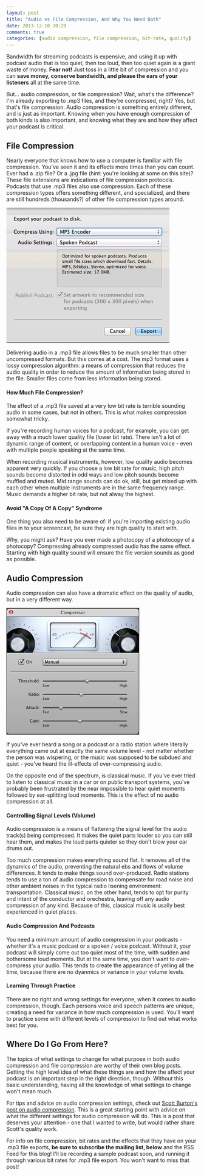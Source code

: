 ```yaml
---
layout: post
title: "Audio vs File Compression, And Why You Need Both"
date: 2013-12-10 20:29
comments: true
categories: [audio compression, file compression, bit-rate, quality]
---
```


Bandwidth for streaming podcasts is expensive, and using it
up with podcast audio that is too quiet, then too loud, then 
too quiet again is a giant waste of money. **Fear not!** Just 
toss in a little bit of compression and you can **save money, 
conserve bandwidth, and please the ears of your listeners** 
all at the same time.

But... audio compression, or file compression? Wait, what's
the difference? I'm already exporting to .mp3 files, and 
they're compressed, right? Yes, but that's file compression.
Audio compression is something entirely different, and is
just as important. Knowing when you have enough compression
of both kinds is also important, and knowing what they are
and how they affect your podcast is critical.

<!-- more -->

## File Compression

Nearly everyone that knows how to use a computer is familiar
with file compression. You've seen it and its effects more
times than you can count. Ever had a .zip file? Or a .jpg
file (hint: you're looking at some on this site)? These file
extensions are indications of file compression protocols.
Podcasts that use .mp3 files also use compression. Each of
these compression types offers something different, and
specialized, and there are still hundreds (thousands?) of
other file compression types around. 

<img src="/images/blog_posts/mp3-export-settings.png">

Delivering audio in a .mp3 file allows files to be much
smaller than other uncompressed formats. But this comes at
a cost. The mp3 format uses a lossy compression algorithm: 
a means of compression that reduces the audio quality in order
to reduce the amount of information being stored in the file.
Smaller files come from less information being stored.

#### How Much File Compression?

The effect of a .mp3 file saved at a very low bit rate
is terrible sounding audio in some cases, but not in others.
This is what makes compression somewhat tricky. 

If you're
recording human voices for a podcast, for example, you can 
get away with a much lower quality file (lower bit rate). 
There isn't a lot of dynamic range of content, or overlapping
content in a human voice - even with multiple people
speaking at the same time. 

When recording musical 
instruments, however, low quality audio becomes apparent
very quickly. If you choose a low bit rate for music, 
high pitch sounds become distorted in odd ways
and low pitch sounds become muffled and muted. Mid range
sounds can do ok, still, but get mixed up with each other when
multiple instruments are in the same frequency range.  Music
demands a higher bit rate, but not alway the highest.

#### Avoid "A Copy Of A Copy" Syndrome

One thing you also need to be aware of: if you're importing
existing audio files in to your screencast, be sure they are
high quality to start with. 

Why, you might ask? Have you ever made a photocopy of a
photocopy of a photocopy? Compressing already compressed audio
has the same effect. Starting with high quality sound will
ensure the file version sounds as good as possible.

## Audio Compression

Audio compression can also have a dramatic effect on the
quality of audio, but in a very different way.

<img src="/images/blog_posts/garage-band-compression-settings.png">

If you've ever heard a song or a podcast or a radio station
where literally everything came out at exactly the same
volume level - not matter whether the person was wispering,
or the music was supposed to be subdued and quiet - you've
heard the ill-effects of over-compressing audio. 

On the opposite end of the spectrum, is classical music. If
you've ever tried to listen to classical music in a car or
on public transport systems, you've probably been frustrated
by the near impossible to hear quiet moments followed by
ear-splitting loud moments. This is the effect of no audio
compression at all. 

#### Controlling Signal Levels (Volume)

Audio compression is a means of flattening the signal level
for the audio track(s) being compressed. It makes the quiet
parts louder so you can still hear them, and makes the loud
parts quieter so they don't blow your ear drums out. 

Too much compression makes everything sound flat. It removes
all of the dynamics of the audio, preventing the natural
ebs and flows of volume differences. It tends to make things
sound over-produced. Radio stations tends to use a ton of
audio compression to compensate for road noise and other
ambient noises in the typical radio lisening environment:
transportation. Classical music, on the other hand, tends
to opt for purity and intent of the conductor and 
orechestra, leaving off any audio compression of any kind.
Because of this, classical music is usally best experienced
in quiet places.

#### Audio Compression And Podcasts

You need a minimum amount of audio compression in your 
podcasts - whether it's a music podcast or a spoken / voice
podcast. Without it, your podcast will simply come out too
quiet most of the time, with sudden and bothersome loud
moments. But at the same time, you don't want to over-compress
your audio. This tends to create the appearance of yelling
all the time, because there are no dyanmics or variance in
your volume levels. 

#### Learning Through Practice

There are no right and wrong settings for everyone, when
it comes to audio compression, though. Each persons voice
and speech patterns are unique, creating a need for variance
in how much compression is used. You'll want to practice some
with different levels of compression to find out what
works best for you.

## Where Do I Go From Here?

The topics of what settings to change for what purpose in
both audio compression and file compression are worthy of 
their own blog posts. Getting the high level idea of what
these things are and how the affect your podcast is an
important step in the right direction, though. Without this
basic understanding, having all the knowledge of what settings
to change won't mean much.

For tips and advice on audio compression settings,
check out [Scott Burton's post on audio compression](https://gist.github.com/scottburton11/3222152).
This is a great starting point with advice on what the different
settings for audio compression will do. This is a post that
deserves your attention - one that I wanted to write, but
would rather share Scott's quality work.

For info on file compression, bit rates and the effects that 
they have on your .mp3 file exports, **be sure to subscribe
the mailing list, below** and the RSS Feed for this blog!
I'll be recording a sample podcast soon, and running it 
through various bit rates for .mp3 file export. You won't
want to miss that post!
